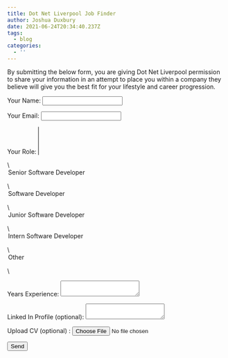 ```yaml
---
title: Dot Net Liverpool Job Finder
author: Joshua Duxbury
date: 2021-06-24T20:34:40.237Z
tags:
  - blog
categories:
  - ''
---
```

<form name="contactrecruitmentform" method="POST" data-netlify="true">

By submitting the below form, you are giving Dot Net Liverpool permission to share your information in an attempt to place you within a company they believe will give you the best fit for your lifestyle and career progression. 

  <p>

   <label>Your Name: <input type="text" name="name" /></label>   

  </p>

  <p>

 <label>Your Email: <input type="email" name="email" /></label>

  </p>

  <p>

   <label>Your Role: <select name="role\\[]" multiple>

\    <option value="Senior">Senior Software Developer</option>

\    <option value="Mid">Software Developer</option>

\    <option value="Junior ">Junior Software Developer</option>

\    <option value="Intern ">Intern Software Developer</option>

\    <option value="Other ">Other</option>

\    </select></label>

  </p>

  <p>

   <label>Years Experience: <textarea name="experience"></textarea></label>

  </p>

  <p>

   <label>Linked In Profile (optional): <textarea name="profile"></textarea></label>

  </p>

  <p>

   <label>Upload CV (optional) : <input type="file" name="cvfile" /></label>

  </p>

  <p>

   <button type="submit">Send</button>

  </p>

</form>
